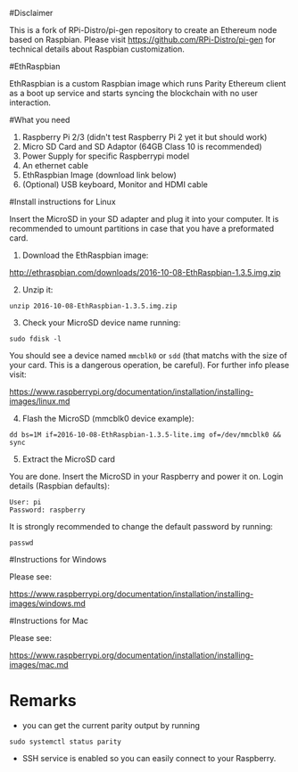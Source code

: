 #Disclaimer

This is a fork of RPi-Distro/pi-gen repository to create an Ethereum node based on Raspbian. Please visit https://github.com/RPi-Distro/pi-gen for technical details about Raspbian customization.

#EthRaspbian

EthRaspbian is a custom Raspbian image which runs Parity Ethereum client as a boot up service and starts syncing the blockchain with no user interaction.

#What you need

1. Raspberry Pi 2/3 (didn't test Raspberry Pi 2 yet it but should work)
2. Micro SD Card and SD Adaptor (64GB Class 10 is recommended) 
3. Power Supply for specific Raspberrypi model
4. An ethernet cable
5. EthRaspbian Image (download link below)
6. (Optional) USB keyboard, Monitor and HDMI cable

#Install instructions for Linux

Insert the MicroSD in your SD adapter and plug it into your computer. It is recommended to umount partitions in case that you have a preformated card.

1. Download the EthRaspbian image:

http://ethraspbian.com/downloads/2016-10-08-EthRaspbian-1.3.5.img.zip

2. Unzip it:

`unzip 2016-10-08-EthRaspbian-1.3.5.img.zip`

3. Check your MicroSD device name running:

`sudo fdisk -l`

You should see a device named `mmcblk0` or `sdd` (that matchs with the size of your card. This is a dangerous operation, be careful). For further info please visit:

https://www.raspberrypi.org/documentation/installation/installing-images/linux.md

4. Flash the MicroSD (mmcblk0 device example):

`dd bs=1M if=2016-10-08-EthRaspbian-1.3.5-lite.img of=/dev/mmcblk0 && sync`

5. Extract the MicroSD card

You are done. Insert the MicroSD in your Raspberry and power it on. Login details (Raspbian defaults):
```
User: pi
Password: raspberry
```
It is strongly recommended to change the default password by running:

`passwd`

#Instructions for Windows

Please see:

https://www.raspberrypi.org/documentation/installation/installing-images/windows.md

#Instructions for Mac

Please see:

https://www.raspberrypi.org/documentation/installation/installing-images/mac.md

# Remarks

- you can get the current parity output by running

`sudo systemctl status parity`

- SSH service is enabled so you can easily connect to your Raspberry.
